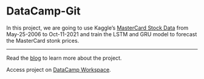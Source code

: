 # DataCamp-Git

In this project, we are going to use Kaggle’s [MasterCard Stock Data](https://www.kaggle.com/kalilurrahman/mastercard-stock-data-latest-and-updated?select=Mastercard_stock_history.csv) from May-25-2006 to Oct-11-2021 and train the LSTM and GRU model to forecast the MasterCard stonk prices. 

---

Read the [blog](https://www.datacamp.com/community/tutorials--$%%tutorial-for-recurrent-neural-network) to learn more about the project.

Access project on [DataCamp Workspace](https://app.datacamp.com/workspace/w/94a70e98-585a-4dc4-b307-8a6627800ae2). 
